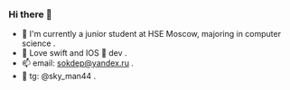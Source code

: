 ### Hi there 👋
- 🏫 I'm currently a junior student at HSE Moscow, majoring in computer science .  
- 💙 Love swift and IOS 🍏 dev .
- 📫 email: sokdep@yandex.ru .
- 🛫 tg: @sky_man44 .
<!--
**SKYMAN44/SKYMAN44** is a ✨ _special_ ✨ repository because its `README.md` (this file) appears on your GitHub profile.

Here are some ideas to get you started:

- 🔭 I’m currently working on ...
- 🌱 I’m currently learning ...
- 👯 I’m looking to collaborate on ...
- 🤔 I’m looking for help with ...
- 💬 Ask me about ...
- 📫 How to reach me: ...
- 😄 Pronouns: ...
- ⚡ Fun fact: ...
-->
